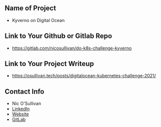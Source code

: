## Name of Project 
* Kyverno on Digital Ocean  

## Link to Your Github or Gitlab Repo
* https://gitlab.com/nicosullivan/do-k8s-challenge-kyverno

## Link to Your Project Writeup
* https://osullivan.tech/posts/digitalocean-kubernetes-challenge-2021/

## Contact Info
* Nic O'Sullivan
* [LinkedIn](https://www.linkedin.com/in/nicosullivan/)
* [Website](https://osullivan.tech)
* [GitLab](https://gitlab.com/nicosullivan)